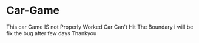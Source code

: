 # Car-Game

This car Game IS not Properly Worked 
Car Can't Hit The Boundary 
i will'be fix the bug after few days 
Thankyou
